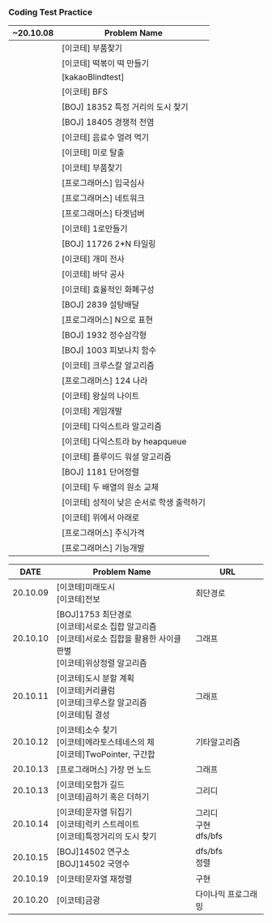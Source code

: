 ### Coding Test Practice



| ~20.10.08 | Problem Name                              |
| --------- | ----------------------------------------- |
|           | [이코테] 부품찾기                         |
|           | [이코테] 떡볶이 떡 만들기                 |
|           | [kakaoBlindtest]                          |
|           | [이코테] BFS                              |
|           | [BOJ] 18352 특정 거리의 도시 찾기         |
|           | [BOJ] 18405 경쟁적 전염                   |
|           | [이코테] 음료수 얼려 먹기                 |
|           | [이코테] 미로 탈출                        |
|           | [이코테] 부품찾기                         |
|           | [프로그래머스] 입국심사                   |
|           | [프로그래머스] 네트워크                   |
|           | [프로그래머스] 타겟넘버                   |
|           | [이코테] 1로만들기                        |
|           | [BOJ] 11726 2*N 타일링                    |
|           | [이코테] 개미 전사                        |
|           | [이코테] 바닥 공사                        |
|           | [이코테] 효율적인 화폐구성                |
|           | [BOJ] 2839 설탕배달                       |
|           | [프로그래머스] N으로 표현                 |
|           | [BOJ] 1932 정수삼각형                     |
|           | [BOJ] 1003 피보나치 함수                  |
|           | [이코테] 크루스칼 알고리즘                |
|           | [프로그래머스] 124 나라                   |
|           | [이코테] 왕실의 나이트                    |
|           | [이코테] 게임개발                         |
|           | [이코테] 다익스트라 알고리즘              |
|           | [이코테] 다익스트라 by heapqueue          |
|           | [이코테] 플루이드 워셜 알고리즘           |
|           | [BOJ] 1181 단어정렬                       |
|           | [이코테] 두 배열의 원소 교체              |
|           | [이코테] 성적이 낮은 순서로 학생 출력하기 |
|           | [이코테] 위에서 아래로                    |
|           | [프로그래머스] 주식가격                   |
|           | [프로그래머스] 기능개발                   |



| DATE     | Problem Name                                                 | URL                         |
| -------- | ------------------------------------------------------------ | --------------------------- |
| 20.10.09 | [이코테]미래도시  <br>[이코테]전보                           | 최단경로                    |
| 20.10.10 | [BOJ]1753 최단경로<br>[이코테]서로소 집합 알고리즘<br>[이코테]서로소 집합을 활용한 사이클 판별<br>[이코테]위상정렬 알고리즘 | 그래프                      |
| 20.10.11 | [이코테]도시 분할 계획<br/>[이코테]커리큘럼<br/>[이코테]크루스칼 알고리즘<br>[이코테]팀 결성 | 그래프                      |
| 20.10.12 | [이코테]소수 찾기<br/>[이코테]에라토스테네스의 체<br/>[이코테]TwoPointer, 구간합 | 기타알고리즘                |
| 20.10.13 | [프로그래머스] 가장 먼 노드                                  | 그래프                      |
| 20.10.13 | [이코테]모험가 길드<br/>[이코테]곱하기 혹은 더하기           | 그리디                      |
| 20.10.14 | [이코테]문자열 뒤집기<br/>[이코테]럭키 스트레이트<br/>[이코테]특정거리의 도시 찾기 | 그리디<br/>구현<br/>dfs/bfs |
| 20.10.15 | [BOJ]14502 연구소<br/>[BOJ]14502 국영수                      | dfs/bfs<br/>정렬            |
| 20.10.19 | [이코테]문자열 재정렬                                        | 구현                        |
| 20.10.20 | [이코테]금광                                                 | 다이나믹 프로그래밍         |

